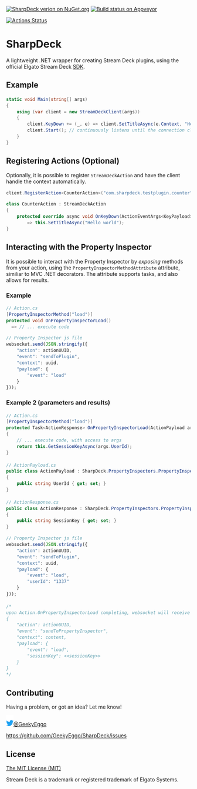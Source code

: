 [![SharpDeck verion on NuGet.org](https://img.shields.io/nuget/v/SharpDeck.svg)](https://www.nuget.org/packages/SharpDeck/) [![Build status on Appveyor](https://ci.appveyor.com/api/projects/status/fev4i9a61a7ylhyq/branch/master?svg=true)](https://ci.appveyor.com/project/GeekyEggo/SharpDeck/history)

[![Actions Status](https://github.com/geekyeggo/sharpdeck/workflows/Main/badge.svg)](https://github.com/geekyeggo/sharpdeck/action)

# SharpDeck

A lightweight .NET wrapper for creating Stream Deck plugins, using the official Elgato Stream Deck [SDK](https://developer.elgato.com/documentation/stream-deck/sdk/overview).

## Example

```csharp
static void Main(string[] args)
{
    using (var client = new StreamDeckClient(args))
    {
        client.KeyDown += (_, e) => client.SetTitleAsync(e.Context, "Hello world");
        client.Start(); // continuously listens until the connection closes
    }
}
```

## Registering Actions (Optional)

Optionally, it is possible to register `StreamDeckAction` and have the client handle the context automatically.
```csharp
client.RegisterAction<CounterAction>("com.sharpdeck.testplugin.counter");
```
```csharp
class CounterAction : StreamDeckAction
{
    protected override async void OnKeyDown(ActionEventArgs<KeyPayload> args)
        => this.SetTitleAsync("Hello world");
}
```

## Interacting with the Property Inspector

It is possible to interact with the Property Inspector by _exposing_ methods from your action, using the  `PropertyInspectorMethodAttribute` attribute, similiar to MVC .NET decorators. The attribute supports tasks, and also allows for results.

### Example
```csharp
// Action.cs
[PropertyInspectorMethod("load")]
protected void OnPropertyInspectorLoad()
  => // ... execute code
```
```js
// Property Inspector js file
websocket.send(JSON.stringify({
    "action": actionUUID,
    "event": "sendToPlugin",
    "context": uuid,
    "payload": {
        "event": "load"
    }
}));
```

### Example 2 (parameters and results)
```csharp
// Action.cs
[PropertyInspectorMethod("load")]
protected Task<ActionResponse> OnPropertyInspectorLoad(ActionPayload args)
{
    // ... execute code, with access to args
    return this.GetSessionKeyAsync(args.UserId);
}

// ActionPayload.cs
public class ActionPayload : SharpDeck.PropertyInspectors.PropertyInspectorPayload
{
    public string UserId { get; set; }
}

// ActionResponse.cs
public class ActionResponse : SharpDeck.PropertyInspectors.PropertyInspectorPayload
{
    public string SessionKey { get; set; }
}
```
```js
// Property Inspector js file
websocket.send(JSON.stringify({
    "action": actionUUID,
    "event": "sendToPlugin",
    "context": uuid,
    "payload": {
        "event": "load",
        "userId": "1337"
    }
}));

/*
upon Action.OnPropertyInspectorLoad completing, websocket will receive a message with the payload data:
{
    "action": actionUUID,
    "event": "sendToPropertyInspector",
    "context": context,
    "payload": {
        "event": "load",
        "sessionKey": <<sessionKey>>
    }
}
*/
```

## Contributing

Having a problem, or got an idea? Let me know!

[![Twitter Logo](https://github.com/GeekyEggo/SharpDeck/raw/master/docs/icons/Twitter.png)@GeekyEggo](https://twitter.com/GeekyEggo)

https://github.com/GeekyEggo/SharpDeck/issues

## License

[The MIT License (MIT)](LICENSE.md)

Stream Deck is a trademark or registered trademark of Elgato Systems.